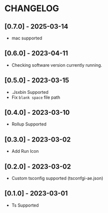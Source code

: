 # CHANGELOG

## [0.7.0] - 2025-03-14

- mac supported

## [0.6.0] - 2023-04-11

- Checking software version currently running.

## [0.5.0] - 2023-03-15

- .Jsxbin Supported
- Fix `blank space` file path

## [0.4.0] - 2023-03-10

- Rollup Supported

## [0.3.0] - 2023-03-02

- Add Run Icon

## [0.2.0] - 2023-03-02

- Custom tsconfig supported (tsconfgi-ae.json)

## [0.1.0] - 2023-03-01

- Ts Supported
